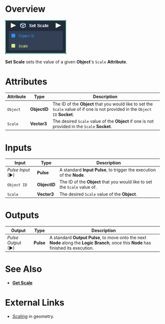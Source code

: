 # Overview

![The Set Scale Node.](../../../.gitbook/assets/toolbox/incari/object/set-scale.PNG)

**Set Scale** sets the value of a given **Object**'s `Scale` **Attribute**.

# Attributes

|Attribute|Type|Description|
|---|---|---|
|`Object`|**ObjectID**|The ID of the **Object** that you would like to set the `Scale` value of if one is not provided in the `Object ID` **Socket**.|
|`Scale`|**Vector3**|The desired `Scale` value of the **Object** if one is not provided in the `Scale` **Socket**.|

# Inputs

|Input|Type|Description|
|---|---|---|
|*Pulse Input* (►)|**Pulse**|A standard **Input Pulse**, to trigger the execution of the **Node**.|
|`Object ID`|**ObjectID**|The ID of the **Object** that you would like to set the `Scale` value of.|
|`Scale`|**Vector3**|The desired `Scale` value of the **Object**.|

# Outputs

|Output|Type|Description|
|---|---|---|
|*Pulse Output* (►)|**Pulse**|A standard **Output Pulse**, to move onto the next **Node** along the **Logic Branch**, once this **Node** has finished its execution.|

# See Also
- [**Get Scale**](get-scale.md)

# External Links
- [*Scaling*](https://en.wikipedia.org/wiki/Scaling_(geometry)) in geometry.
